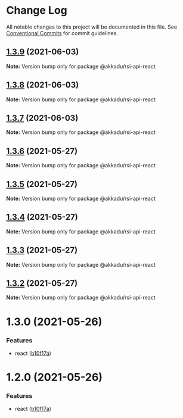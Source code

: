 # Change Log

All notable changes to this project will be documented in this file.
See [Conventional Commits](https://conventionalcommits.org) for commit guidelines.

## [1.3.9](http://romain130492/@akkadu/rsi-api-react/compare/@akkadu/rsi-api-react@1.3.8...@akkadu/rsi-api-react@1.3.9) (2021-06-03)

**Note:** Version bump only for package @akkadu/rsi-api-react





## [1.3.8](http://romain130492/@akkadu/rsi-api-react/compare/@akkadu/rsi-api-react@1.3.7...@akkadu/rsi-api-react@1.3.8) (2021-06-03)

**Note:** Version bump only for package @akkadu/rsi-api-react





## [1.3.7](http://romain130492/@akkadu/rsi-api-react/compare/@akkadu/rsi-api-react@1.3.6...@akkadu/rsi-api-react@1.3.7) (2021-06-03)

**Note:** Version bump only for package @akkadu/rsi-api-react





## [1.3.6](http://romain130492/@akkadu/rsi-api-react/compare/@akkadu/rsi-api-react@1.3.5...@akkadu/rsi-api-react@1.3.6) (2021-05-27)

**Note:** Version bump only for package @akkadu/rsi-api-react





## [1.3.5](http://romain130492/@akkadu/rsi-api-react/compare/@akkadu/rsi-api-react@1.3.4...@akkadu/rsi-api-react@1.3.5) (2021-05-27)

**Note:** Version bump only for package @akkadu/rsi-api-react





## [1.3.4](http://romain130492/@akkadu/rsi-api-react/compare/@akkadu/rsi-api-react@1.3.3...@akkadu/rsi-api-react@1.3.4) (2021-05-27)

**Note:** Version bump only for package @akkadu/rsi-api-react





## [1.3.3](http://romain130492/@akkadu/rsi-api-react/compare/@akkadu/rsi-api-react@1.3.2...@akkadu/rsi-api-react@1.3.3) (2021-05-27)

**Note:** Version bump only for package @akkadu/rsi-api-react





## [1.3.2](http://romain130492/@akkadu/rsi-api-react/compare/@akkadu/rsi-api-react@1.3.0...@akkadu/rsi-api-react@1.3.2) (2021-05-27)

**Note:** Version bump only for package @akkadu/rsi-api-react





# 1.3.0 (2021-05-26)


### Features

* react ([b10f17a](http://romain130492/@akkadu/rsi-api-react/commits/b10f17ae9b03467880473c7f05db6ffe2d688330))





# 1.2.0 (2021-05-26)


### Features

* react ([b10f17a](http://romain130492/@akkadu/rsi-api-react/commits/b10f17ae9b03467880473c7f05db6ffe2d688330))
